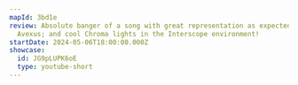 ```yaml
---
mapId: 3bd1e
review: Absolute banger of a song with great representation as expected by
  Avexus; and cool Chroma lights in the Interscope environment!
startDate: 2024-05-06T18:00:00.000Z
showcase:
  id: JG9pLUPK6oE
  type: youtube-short
---
```

